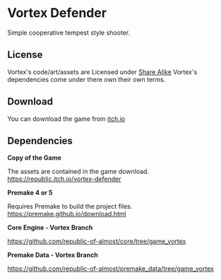 # Vortex Defender

Simple cooperative tempest style shooter. 


## License

Vortex's code/art/assets are Licensed under [Share Alike](https://creativecommons.org/licenses/by-sa/4.0/)
Vortex's dependencies come under there own their own terms.


## Download

You can download the game from [itch.io](https://republic.itch.io/vortex-defenderi)


## Dependencies

__Copy of the Game__

The assets are contained in the game download.
https://republic.itch.io/vortex-defender

__Premake 4 or 5__

Requires Premake to build the project files.
https://premake.github.io/download.html

__Core Engine - Vortex Branch__

https://github.com/republic-of-almost/core/tree/game_vortex

__Premake Data - Vortex Branch__

https://github.com/republic-of-almost/premake_data/tree/game_vortex
